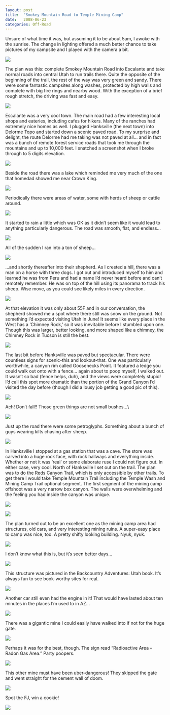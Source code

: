 ```yaml
---
layout: post
title:  "Smokey Mountain Road to Temple Mining Camp"
date:   2008-06-23
categories: Off-Road
---
```


Unsure of what time it was, but assuming it to be about 5am, I awoke with the sunrise. The change in lighting offered a much better chance to take pictures of my campsite and I played with the camera a bit.

![](/assets/img/2008-06-23-cde-04/DSC_0199.jpg)

The plan was this: complete Smokey Mountain Road into Escalante and take normal roads into central Utah to run trails there. Quite the opposite of the beginning of the trail, the rest of the way was very green and sandy. There were some fantastic campsites along washes, protected by high walls and complete with big fire rings and nearby wood. With the exception of a brief rough stretch, the driving was fast and easy.

![](/assets/img/2008-06-23-cde-04/DSC_0218.jpg)

Escalante was a very cool town. The main road had a few interesting local shops and eateries, including cafes for hikers. Many of the ranches had extremely nice homes as well. I plugged Hanksville (the next town) into Delorme Topo and started down a scenic paved road. To my surprise and delight, the route Delorme had me taking was not paved at all… and in fact was a bunch of remote forest service roads that took me through the mountains and up to 10,000 feet. I snatched a screenshot when I broke through to 5 digits elevation.

![](/assets/img/2008-06-23-cde-04/elevation10k.jpg)

Beside the road there was a lake which reminded me very much of the one that homedad showed me near Crown King. 

![](/assets/img/2008-06-23-cde-04/DSC_0220.jpg)

Periodically there were areas of water, some with herds of sheep or cattle around.

![](/assets/img/2008-06-23-cde-04/DSC_0233.jpg)

It started to rain a little which was OK as it didn’t seem like it would lead to anything particularly dangerous. The road was smooth, flat, and endless…

![](/assets/img/2008-06-23-cde-04/DSC_0239.jpg)

All of the sudden I ran into a ton of sheep…

![](/assets/img/2008-06-23-cde-04/DSC_0246.jpg)

…and shortly thereafter into their shepherd. As I crested a hill, there was a man on a horse with three dogs. I got out and introduced myself to him and learned he was from Peru and had a name I’d never heard before and can’t remotely remember. He was on top of the hill using its panorama to track his sheep. Wise move, as you could see likely miles in every direction. 

![](/assets/img/2008-06-23-cde-04/DSC_0249.jpg)

At that elevation it was only about 55F and in our conversation, the shepherd showed me a spot where there still was snow on the ground. Not something I’d expected visiting Utah in June! It seems like every place in the West has a ‘Chimney Rock,’ so it was inevitable before I stumbled upon one. Though this was larger, better looking, and more shaped like a chimney, the Chimney Rock in Tucson is still the best.

![](/assets/img/2008-06-23-cde-04/DSC_0259.jpg)

The last bit before Hanksville was paved but spectacular. There were countless signs for scenic-this and lookout-that. One was particularly worthwhile, a canyon rim called Goosenecks Point. It featured a ledge you could walk out onto with a fence… again about to poop myself, I walked out. It wasn’t so bad (fence helps, duh), and the views were completely stupid! I’d call this spot more dramatic than the portion of the Grand Canyon I’d visited the day before (though I did a lousy job getting a good pic of this).

![](/assets/img/2008-06-23-cde-04/DSC_0289.jpg)

Ach! Don’t fall!! Those green things are not small bushes…\

![](/assets/img/2008-06-23-cde-04/DSC_0280.jpg)

Just up the road there were some petroglyphs. Something about a bunch of guys wearing kilts chasing after sheep.

![](/assets/img/2008-06-23-cde-04/DSC_0296.jpg)

In Hanksville I stopped at a gas station that was a cave. The store was carved into a huge rock face, with rock hallways and everything inside. Whether or not it was ‘real’ or some elaborate ruse I could not figure out. In either case, very cool. North of Hanksville I set out on the trail. The plan was to do the Reds Canyon Trail, which is only accessible by other trails. To get there I would take Temple Mountain Trail including the Temple Wash and Mining Camp Trail optional segment. The first segment of the mining camp offshoot was a very narrow box canyon. The walls were overwhelming and the feeling you had inside the canyon was unique. 

![](/assets/img/2008-06-23-cde-04/DSC_0302.jpg)

![](/assets/img/2008-06-23-cde-04/DSC_0304.jpg)

The plan turned out to be an excellent one as the mining camp area had structures, old cars, and very interesting mining ruins. A super-easy place to camp was nice, too. A pretty shifty looking building. Nyuk, nyuk.

![](/assets/img/2008-06-23-cde-04/DSC_0316.jpg)

I don’t know what this is, but it’s seen better days…

![](/assets/img/2008-06-23-cde-04/DSC_0323.jpg)

This structure was pictured in the Backcountry Adventures: Utah book. It’s always fun to see book-worthy sites for real. 

![](/assets/img/2008-06-23-cde-04/DSC_0339.jpg)

Another car still even had the engine in it! That would have lasted about ten minutes in the places I’m used to in AZ… 

![](/assets/img/2008-06-23-cde-04/DSC_0347.jpg)

There was a gigantic mine I could easily have walked into if not for the huge gate.

![](/assets/img/2008-06-23-cde-04/DSC_0377.jpg)

Perhaps it was for the best, though. The sign read “Radioactive Area – Radon Gas Area.” Party poopers. 

![](/assets/img/2008-06-23-cde-04/DSC_0375.jpg)

This other mine must have been uber-dangerous! They skipped the gate and went straight for the cement wall of doom. 

![](/assets/img/2008-06-23-cde-04/DSC_0385.jpg)

Spot the FJ, win a cookie!

![](/assets/img/2008-06-23-cde-04/DSC_0383.jpg)


